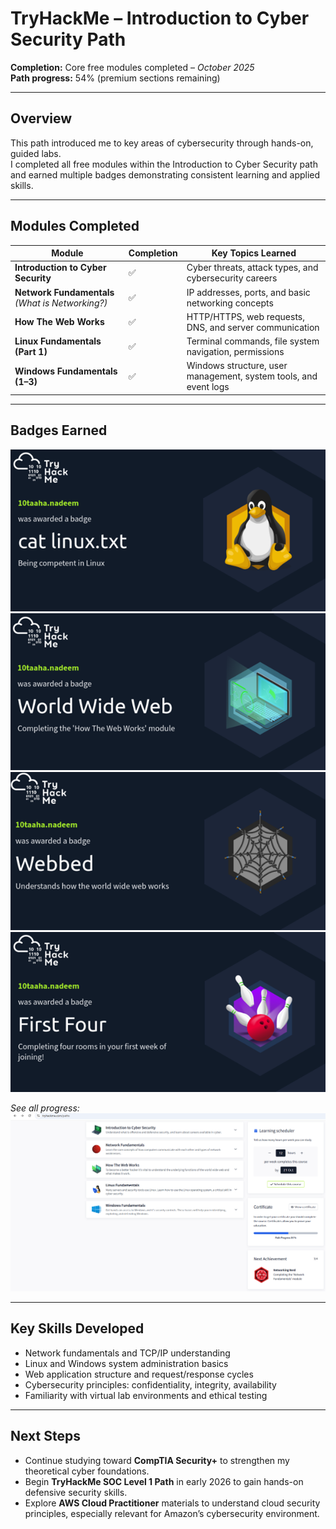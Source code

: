 # TryHackMe – Introduction to Cyber Security Path

**Completion:** Core free modules completed – *October 2025*  
**Path progress:** 54% (premium sections remaining)

---

## Overview
This path introduced me to key areas of cybersecurity through hands-on, guided labs.  
I completed all free modules within the Introduction to Cyber Security path and earned multiple badges demonstrating consistent learning and applied skills.

---

## Modules Completed
| Module | Completion | Key Topics Learned |
|---------|-------------|--------------------|
| **Introduction to Cyber Security** | ✅ | Cyber threats, attack types, and cybersecurity careers |
| **Network Fundamentals** *(What is Networking?)* | ✅ | IP addresses, ports, and basic networking concepts |
| **How The Web Works** | ✅ | HTTP/HTTPS, web requests, DNS, and server communication |
| **Linux Fundamentals (Part 1)** | ✅ | Terminal commands, file system navigation, permissions |
| **Windows Fundamentals (1–3)** | ✅ | Windows structure, user management, system tools, and event logs |

---

## Badges Earned
![Linux Fundamentals Badge](screenshots/badge_linux.png)
![How The Web Works Badge](screenshots/badge_worldwideweb.png)
![Webbed Badge](screenshots/badge_webbed.png)
![First Four Badge](screenshots/badge_firstfour.png)

*See all progress:*  
![TryHackMe Path Progress](screenshots/tryhackme_path_progress.png)

---

## Key Skills Developed
- Network fundamentals and TCP/IP understanding  
- Linux and Windows system administration basics  
- Web application structure and request/response cycles  
- Cybersecurity principles: confidentiality, integrity, availability  
- Familiarity with virtual lab environments and ethical testing  

---

## Next Steps
- Continue studying toward **CompTIA Security+** to strengthen my theoretical cyber foundations.  
- Begin **TryHackMe SOC Level 1 Path** in early 2026 to gain hands-on defensive security skills.  
- Explore **AWS Cloud Practitioner** materials to understand cloud security principles, especially relevant for Amazon’s cybersecurity environment.


